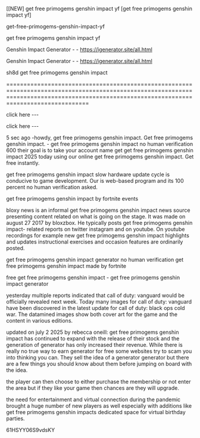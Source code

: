 [[NEW] get free primogems genshin impact yf [get free primogems genshin impact yf]

get-free-primogems-genshin-impact-yf

get free primogems genshin impact yf

Genshin Impact Generator - - https://igenerator.site/all.html

Genshin Impact Generator - - https://igenerator.site/all.html

sh8d get free primogems genshin impact

==========================================================================================================================================================================================

click here ---

click here ---

5 sec ago -howdy, get free primogems genshin impact. Get free primogems genshin impact. - get free primogems genshin impact no human verification 600 their goal is to take your account name get get free primogems genshin impact 2025 today using our online get free primogems genshin impact. Get free instantly.

get free primogems genshin impact slow hardware update cycle is conducive to game development. Our is web-based program and its 100 percent no human verification asked.

get free primogems genshin impact by fortnite events

bloxy news is an informal get free primogems genshin impact news source presenting content related on what is going on the stage. It was made on august 27 2017 by bloxzbox. He typically posts get free primogems genshin impact- related reports on twitter instagram and on youtube. On youtube recordings for example new get free primogems genshin impact highlights and updates instructional exercises and occasion features are ordinarily posted.

get free primogems genshin impact generator no human verification get free primogems genshin impact made by fortnite

free get free primogems genshin impact - get free primogems genshin impact generator

yesterday multiple reports indicated that call of duty: vanguard would be officially revealed next week. Today many images for call of duty: vanguard have been discovered in the latest update for call of duty: black ops cold war. The datamined images show both cover art for the game and the content in various editions.

updated on july 2 2025 by rebecca oneill: get free primogems genshin impact has continued to expand with the release of their stock and the generation of generator has only increased their revenue. While there is really no true way to earn generator for free some websites try to scam you into thinking you can. They sell the idea of a generator generator but there are a few things you should know about them before jumping on board with the idea.

the player can then choose to either purchase the membership or not enter the area but if they like your game then chances are they will upgrade.

the need for entertainment and virtual connection during the pandemic brought a huge number of new players as well especially with additions like get free primogems genshin impacts dedicated space for virtual birthday parties.

61HSYY06S9vdsKY

